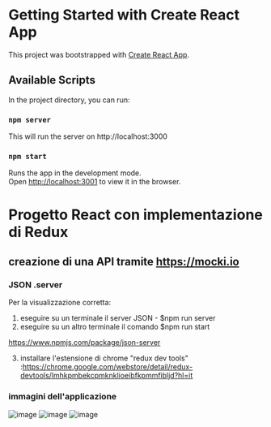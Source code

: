 # Getting Started with Create React App

This project was bootstrapped with [Create React App](https://github.com/facebook/create-react-app).

## Available Scripts

In the project directory, you can run:

### `npm server`

This will run the server on http://localhost:3000

### `npm start`

Runs the app in the development mode.\
Open [http://localhost:3001](http://localhost:3001) to view it in the browser.

# Progetto React con implementazione di Redux

## creazione di una API tramite https://mocki.io

### JSON .server
Per la visualizzazione corretta:
1. eseguire su un terminale il server JSON - $npm run server
2. eseguire su un altro terminale il comando $npm run start 

https://www.npmjs.com/package/json-server

3. installare l'estensione di chrome "redux dev tools" :https://chrome.google.com/webstore/detail/redux-devtools/lmhkpmbekcpmknklioeibfkpmmfibljd?hl=it

### immagini dell'applicazione
![image](https://user-images.githubusercontent.com/48923975/114016679-60546b80-986b-11eb-96fb-ed6eb5585c0e.png)
![image](https://user-images.githubusercontent.com/48923975/114016733-7104e180-986b-11eb-8b23-df875fbbd513.png)
![image](https://user-images.githubusercontent.com/48923975/114016775-7c580d00-986b-11eb-8515-128fab94f4a2.png)

